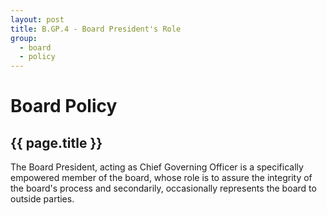```yaml
---
layout: post
title: B.GP.4 - Board President's Role
group:
  - board
  - policy
---
```


# Board Policy
## {{ page.title }}

The Board President, acting as Chief Governing Officer is a specifically empowered member of the board, whose role is to assure the integrity of the board's process and secondarily, occasionally represents the board to outside parties.


